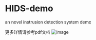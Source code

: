 # HIDS-demo
an novel instrusion detection system demo

更多详情请参考pdf文档
![image](https://github.com/user-attachments/assets/399127e2-fb1b-423a-ab45-719d0425249b)
